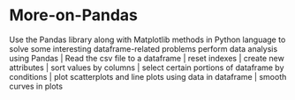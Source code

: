 # More-on-Pandas
Use the Pandas library along with Matplotlib methods in Python language to solve some interesting dataframe-related problems
perform data analysis using Pandas | Read the csv file to a dataframe | reset indexes | create new attributes | sort values by columns | select certain portions of dataframe by conditions | plot scatterplots and line plots using data in dataframe | smooth curves in plots
